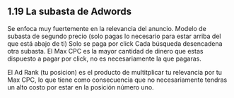 ## 1.19 La subasta de Adwords

Se enfoca muy fuertemente en la relevancia del anuncio. Modelo de
subasta de segundo precio (solo pagas lo necesario para estar arriba del
que está abajo de ti) Solo se paga por click Cada búsqueda desencadena
otra subasta. El Max CPC es la mayor cantidad de dinero que estas
dispuesto a pagar por click, no es necesariamente la que pagaras.

El Ad Rank (tu posicion) es el producto de multitplicar tu relevancia
por tu Max CPC, lo que tiene como consecuencia que no necesariamente
tendras un alto costo por estar en la posición número uno.

